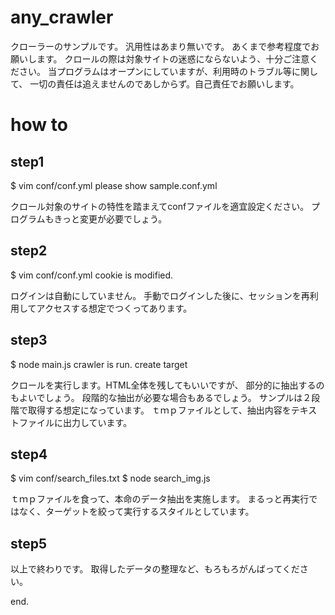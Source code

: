 # any_crawler

クローラーのサンプルです。
汎用性はあまり無いです。
あくまで参考程度でお願いします。
クロールの際は対象サイトの迷惑にならないよう、十分ご注意ください。
当プログラムはオープンにしていますが、利用時のトラブル等に関して、
一切の責任は追えませんのであしからず。自己責任でお願いします。

# how to

## step1

$ vim conf/conf.yml
please show sample.conf.yml

クロール対象のサイトの特性を踏まえてconfファイルを適宜設定ください。
プログラムもきっと変更が必要でしょう。

## step2

$ vim conf/conf.yml
cookie is modified.

ログインは自動にしていません。
手動でログインした後に、セッションを再利用してアクセスする想定でつくってあります。

## step3

$ node main.js
crawler is run.
create target 

クロールを実行します。HTML全体を残してもいいですが、
部分的に抽出するのもよいでしょう。
段階的な抽出が必要な場合もあるでしょう。
サンプルは２段階で取得する想定になっています。
ｔｍｐファイルとして、抽出内容をテキストファイルに出力しています。

## step4

$ vim conf/search_files.txt
$ node search_img.js

ｔｍｐファイルを食って、本命のデータ抽出を実施します。
まるっと再実行ではなく、ターゲットを絞って実行するスタイルとしています。

## step5

以上で終わりです。
取得したデータの整理など、もろもろがんばってください。

end.
